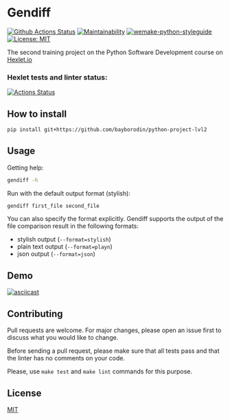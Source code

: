 # Gendiff
[![Github Actions Status](https://github.com/bayborodin/python-project-lvl2/workflows/Python%20CI/badge.svg)](https://github.com/bayborodin/python-project-lvl2/actions)
[![Maintainability](https://api.codeclimate.com/v1/badges/a4bb2bcb4ba0d791eb18/maintainability)](https://codeclimate.com/github/bayborodin/python-project-lvl2/maintainability)
[![wemake-python-styleguide](https://img.shields.io/badge/style-wemake-000000.svg)](https://github.com/wemake-services/wemake-python-styleguide)
[![License: MIT](https://img.shields.io/badge/License-MIT-yellow.svg)](https://opensource.org/licenses/MIT)

The second training project on the Python Software Development course on [Hexlet.io](https://ru.hexlet.io/professions/python/projects/50)


### Hexlet tests and linter status:
[![Actions Status](https://github.com/bayborodin/python-project-lvl2/workflows/hexlet-check/badge.svg)](https://github.com/bayborodin/python-project-lvl2/actions)

## How to install
```bash
pip install git+https://github.com/bayborodin/python-project-lvl2
```

## Usage
Getting help:
```bash
gendiff -h
```

Run with the default output format (stylish):
```bash
gendiff first_file second_file
```

You can also specify the format explicitly.
Gendiff supports the output of the file comparison result in the following formats:
* stylish output (```--format=stylish```)
* plain text output (```--format=playn```)
* json output (```--format=json```)

## Demo
[![asciicast](https://asciinema.org/a/MfOZcLZQlgldKEGHyAAIwS8vf.svg)](https://asciinema.org/a/MfOZcLZQlgldKEGHyAAIwS8vf)

## Contributing
Pull requests are welcome. For major changes, please open an issue first to discuss what you would like to change.

Before sending a pull request, please make sure that all tests pass and that the linter has no comments on your code.

Please, use ```make test``` and ```make lint``` commands for this purpose.

## License
[MIT](https://choosealicense.com/licenses/mit/)
